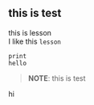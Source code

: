 ## this is test

this is lesson<br>
I like this ``lesson`` 
```
print
hello
```

> __NOTE__:
 this is test

hi
